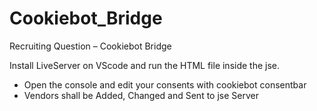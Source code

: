 # Cookiebot_Bridge
Recruiting Question – Cookiebot Bridge

Install LiveServer on VScode and run the HTML file inside the jse. 

- Open the console and edit your consents with cookiebot consentbar  
- Vendors shall be Added, Changed and Sent to jse Server

 

